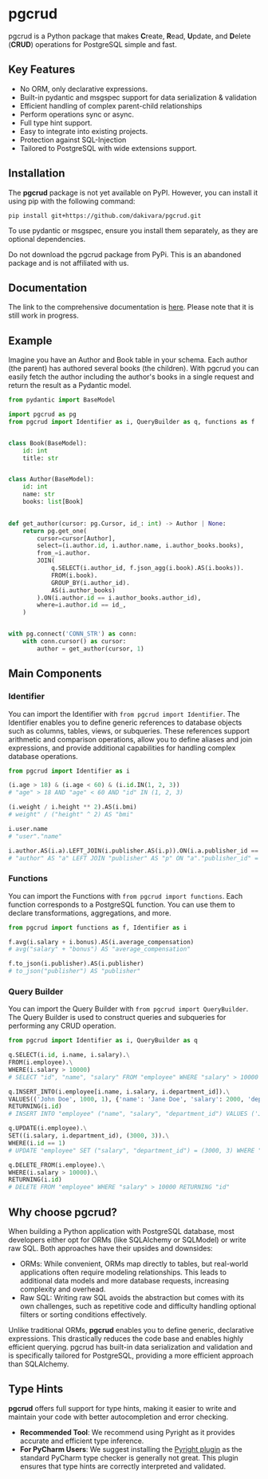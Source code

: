 # pgcrud

pgcrud is a Python package that makes **C**reate, **R**ead, **U**pdate, and **D**elete (**CRUD**) operations for PostgreSQL simple and fast. 

## Key Features

- No ORM, only declarative expressions.
- Built-in pydantic and msgspec support for data serialization & validation
- Efficient handling of complex parent-child relationships 
- Perform operations sync or async.
- Full type hint support.
- Easy to integrate into existing projects.
- Protection against SQL-Injection
- Tailored to PostgreSQL with wide extensions support.


## Installation

The **pgcrud** package is not yet available on PyPI. However, you can install it using pip with the following command:

```
pip install git+https://github.com/dakivara/pgcrud.git
```

To use pydantic or msgspec, ensure you install them separately, as they are optional dependencies.

Do not download the pgcrud package from PyPi. This is an abandoned package and is not affiliated with us.

## Documentation

The link to the comprehensive documentation is [here](https://pgcrud.com/). Please note that it is still work in progress.

## Example

Imagine you have an Author and Book table in your schema. Each author (the parent) has authored several books (the children). 
With pgcrud you can easily fetch the author including the author's books in a single request and return the result as a Pydantic model.

```python
from pydantic import BaseModel

import pgcrud as pg
from pgcrud import Identifier as i, QueryBuilder as q, functions as f


class Book(BaseModel):
    id: int
    title: str


class Author(BaseModel):
    id: int                  
    name: str             
    books: list[Book]

    
def get_author(cursor: pg.Cursor, id_: int) -> Author | None:
    return pg.get_one(
        cursor=cursor[Author],
        select=(i.author.id, i.author.name, i.author_books.books),
        from_=i.author.
        JOIN(
            q.SELECT(i.author_id, f.json_agg(i.book).AS(i.books)).
            FROM(i.book).
            GROUP_BY(i.author_id).
            AS(i.author_books)
        ).ON(i.author.id == i.author_books.author_id),
        where=i.author.id == id_,
    )


with pg.connect('CONN_STR') as conn:
    with conn.cursor() as cursor:
        author = get_author(cursor, 1)
```

## Main Components

### Identifier

You can import the Identifier with `from pgcrud import Identifier`. The Identifier enables you to define generic references to database objects 
such as columns, tables, views, or subqueries. These references support arithmetic and comparison operations, allow you to define aliases and join 
expressions, and provide additional capabilities for handling complex database operations.

```python
from pgcrud import Identifier as i

(i.age > 18) & (i.age < 60) & (i.id.IN(1, 2, 3))
# "age" > 18 AND "age" < 60 AND "id" IN (1, 2, 3)

(i.weight / i.height ** 2).AS(i.bmi)
# weight" / ("height" ^ 2) AS "bmi"

i.user.name
# "user"."name"

i.author.AS(i.a).LEFT_JOIN(i.publisher.AS(i.p)).ON(i.a.publisher_id == i.p.id)
# "author" AS "a" LEFT JOIN "publisher" AS "p" ON "a"."publisher_id" = "p"."id"
```


### Functions

You can import the Functions with `from pgcrud import functions`. Each function corresponds to 
a PostgreSQL function. You can use them to declare transformations, aggregations, and more.

```python
from pgcrud import functions as f, Identifier as i

f.avg(i.salary + i.bonus).AS(i.average_compensation)
# avg("salary" + "bonus") AS "average_compensation"

f.to_json(i.publisher).AS(i.publisher)
# to_json("publisher") AS "publisher"
```


### Query Builder

You can import the Query Builder with `from pgcrud import QueryBuilder`. The Query Builder is used to construct queries and subqueries for performing any CRUD operation.

```python
from pgcrud import Identifier as i, QueryBuilder as q

q.SELECT(i.id, i.name, i.salary).\
FROM(i.employee).\
WHERE(i.salary > 10000)
# SELECT "id", "name", "salary" FROM "employee" WHERE "salary" > 10000

q.INSERT_INTO(i.employee[i.name, i.salary, i.department_id]).\
VALUES(('John Doe', 1000, 1), {'name': 'Jane Doe', 'salary': 2000, 'department_id': 2}).\
RETURNING(i.id)
# INSERT INTO "employee" ("name", "salary", "department_id") VALUES ('John Doe', 1000, 1), ('Jane Doe', 2000, 2) RETURNING "id"

q.UPDATE(i.employee).\
SET((i.salary, i.department_id), (3000, 3)).\
WHERE(i.id == 1)
# UPDATE "employee" SET ("salary", "department_id") = (3000, 3) WHERE "id" = 1

q.DELETE_FROM(i.employee).\
WHERE(i.salary > 10000).\
RETURNING(i.id)
# DELETE FROM "employee" WHERE "salary" > 10000 RETURNING "id"
```


## Why choose pgcrud?

When building a Python application with PostgreSQL database, most developers either opt for ORMs (like SQLAlchemy or SQLModel) or write 
raw SQL. Both approaches have their upsides and downsides:

- ORMs: While convenient, ORMs map directly to tables, but real-world applications often require modeling relationships. This leads to additional data models and more database requests, increasing complexity and overhead.
- Raw SQL: Writing raw SQL avoids the abstraction but comes with its own challenges, such as repetitive code and difficulty handling optional filters or sorting conditions effectively.

Unlike traditional ORMs, **pgcrud** enables you to define generic, declarative expressions. This drastically 
reduces the code base and enables highly efficient querying. pgcrud has built-in data serialization and validation and is specifically tailored for 
PostgreSQL, providing a more efficient approach than SQLAlchemy.


## Type Hints
**pgcrud** offers full support for type hints, making it easier to write and maintain your code with better autocompletion and error checking.

- **Recommended Tool**: We recommend using Pyright as it provides accurate and efficient type inference.
- **For PyCharm Users**: We suggest installing the [Pyright plugin](https://github.com/InSyncWithFoo/pyright-for-pycharm) as the standard PyCharm type checker is generally not great. This plugin ensures that type hints are correctly interpreted and validated.
